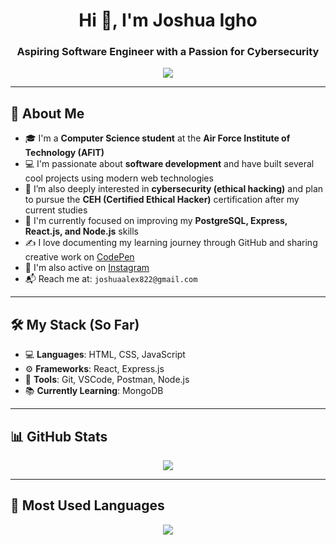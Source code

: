 <h1 align="center">Hi 👋, I'm Joshua Igho</h1>
<h3 align="center">Aspiring Software Engineer with a Passion for Cybersecurity</h3>

<p align="center">
  <img src="https://readme-typing-svg.demolab.com/?lines=Computer+Science+Student+at+AFIT;Future+CEH+Candidate;Learning+&+Building+Daily;Love+for+Web+and+Security&font=Fira+Code&center=true&width=440&height=45&color=00F9FF&vCenter=true" />
</p>

---

## 🚀 About Me

- 🎓 I'm a **Computer Science student** at the **Air Force Institute of Technology (AFIT)**
- 💻 I'm passionate about **software development** and have built several cool projects using modern web technologies
- 🔐 I’m also deeply interested in **cybersecurity (ethical hacking)** and plan to pursue the **CEH (Certified Ethical Hacker)** certification after my current studies
- 🌱 I'm currently focused on improving my **PostgreSQL, Express, React.js, and Node.js** skills
- ✍️ I love documenting my learning journey through GitHub and sharing creative work on [CodePen](https://codepen.io/your-work)
- 📸 I'm also active on [Instagram](https://www.instagram.com/warrii___/)  
- 📬 Reach me at: `joshuaalex822@gmail.com`


---

## 🛠️ My Stack (So Far)

- 💻 **Languages**: HTML, CSS, JavaScript
- ⚙️ **Frameworks**: React, Express.js
- 🧰 **Tools**: Git, VSCode, Postman, Node.js
- 📚 **Currently Learning**: MongoDB

---

## 📊 GitHub Stats

<p align="center">
  <img src="https://github-readme-stats.vercel.app/api?username=JoshuaIgho&show_icons=true&theme=radical" />
</p>

---

## 🧪 Most Used Languages
<p align="center">
  <img src="https://github-readme-stats.vercel.app/api/top-langs/?username=JoshuaIgho&layout=compact&theme=radical" />
</p>

